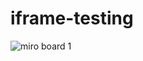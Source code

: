 # iframe-testing
![miro board 1](/repository/iframe-testing/miro-boards/miro-board-main.png?raw=true "miro board")
